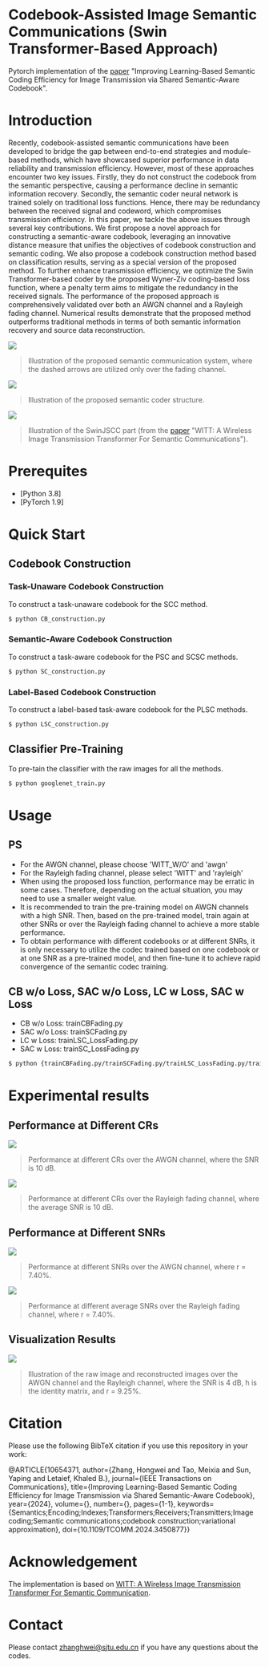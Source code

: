 # Codebook-Assisted Image Semantic Communications (Swin Transformer-Based Approach)

Pytorch implementation of the [paper](https://ieeexplore.ieee.org/document/10654371) "Improving Learning-Based Semantic Coding Efficiency for Image Transmission via Shared Semantic-Aware Codebook".

# Introduction
Recently, codebook-assisted semantic communications have been developed to bridge the gap between end-to-end strategies and module-based methods, which have showcased superior performance in data reliability and transmission efficiency. However, most of these approaches encounter two key issues. Firstly, they do not construct the codebook from the semantic perspective, causing a performance decline in semantic information recovery. Secondly, the semantic coder neural network is trained solely on traditional loss functions. Hence, there may be redundancy between the received signal and codeword, which compromises transmission efficiency. In this paper, we tackle the above issues through several key contributions. We first propose a novel approach for constructing a semantic-aware codebook, leveraging an innovative distance measure that unifies the objectives of codebook construction and semantic coding. We also propose a codebook construction method based on classification results, serving as a special version of the proposed method. To further enhance transmission efficiency, we optimize the Swin Transformer-based coder by the proposed Wyner-Ziv coding-based loss function, where a penalty term aims to mitigate the redundancy in the received signals. The performance of the proposed approach is comprehensively validated over both an AWGN channel and a Rayleigh fading channel. Numerical results demonstrate that the proposed method outperforms traditional methods in terms of both semantic information recovery and source data reconstruction.

![ ](./figure/system.png)
>  Illustration of the proposed semantic communication system, where the dashed arrows are utilized only over the fading channel.

![ ](./figure/NN.png)
>  Illustration of the proposed semantic coder structure.

![ ](./figure/WITT.png)
>  Illustration of the SwinJSCC part (from the [paper](https://arxiv.org/abs/2211.00937) "WITT: A Wireless Image Transmission Transformer For Semantic Communications").


# Prerequites
* [Python 3.8]
* [PyTorch 1.9]


# Quick Start

## Codebook Construction

### Task-Unaware Codebook Construction
To construct a task-unaware codebook for the SCC method.
```bash
$ python CB_construction.py
```

### Semantic-Aware Codebook Construction
To construct a task-aware codebook for the PSC and SCSC methods.
```bash
$ python SC_construction.py
```

### Label-Based Codebook Construction
To construct a label-based task-aware codebook for the PLSC methods.
```bash
$ python LSC_construction.py
```

## Classifier Pre-Training
To pre-tain the classifier with the raw images for all the methods.
```bash
$ python googlenet_train.py
```


# Usage

## PS
* For the AWGN channel, please choose 'WITT_W/O' and 'awgn'
* For the Rayleigh fading channel, please select 'WITT' and 'rayleigh'
* When using the proposed loss function, performance may be erratic in some cases. Therefore, depending on the actual situation, you may need to use a smaller weight value.
* It is recommended to train the pre-training model on AWGN channels with a high SNR. Then, based on the pre-trained model, train again at other SNRs or over the Rayleigh fading channel to achieve a more stable performance.
* To obtain performance with different codebooks or at different SNRs, it is only necessary to utilize the codec trained based on one codebook or at one SNR as a pre-trained model, and then fine-tune it to achieve rapid convergence of the semantic codec training.

## CB w/o Loss, SAC w/o Loss, LC w Loss, SAC w Loss
* CB w/o Loss: trainCBFading.py
* SAC w/o Loss: trainSCFading.py
* LC w Loss: trainLSC_LossFading.py
* SAC w Loss: trainSC_LossFading.py

```bash
$ python {trainCBFading.py/trainSCFading.py/trainLSC_LossFading.py/trainSC_LossFading.py} --training --trainset STL10 --testset STL10 --distortion-metric {MSE/MS-SSIM} --model {'WITT'/'WITT_W/O'} --channel-type {awgn/rayleigh} --C {4/8/12/16/20} --multiple-snr {2/4/6/8/10} --seed seed --SCsize {10, 32, 64, 128}
```

# Experimental results


## Performance at Different CRs

![ ](./figure/results_CompressionRate_AWGN.png)
>  Performance at different CRs over the AWGN channel, where the SNR is 10 dB.


![ ](./figure/results_CompressionRate_Rayleigh.png)
>  Performance at different CRs over the Rayleigh fading channel, where the average SNR is 10 dB.


## Performance at Different SNRs

![ ](./figure/results_SNR_AWGN.png)
>  Performance at different SNRs over the AWGN channel, where r = 7.40%.


![ ](./figure/results_SNR_Rayleigh.png)
>  Performance at different average SNRs over the Rayleigh fading channel, where r = 7.40%.

## Visualization Results

![ ](./figure/recovered_awgn.png)
>  Illustration of the raw image and reconstructed images over the AWGN channel and the Rayleigh channel, where the SNR is 4 dB, h is the identity matrix, and r = 9.25%.


# Citation

Please use the following BibTeX citation if you use this repository in your work:

@ARTICLE{10654371,
  author={Zhang, Hongwei and Tao, Meixia and Sun, Yaping and Letaief, Khaled B.},
  journal={IEEE Transactions on Communications}, 
  title={Improving Learning-Based Semantic Coding Efficiency for Image Transmission via Shared Semantic-Aware Codebook}, 
  year={2024},
  volume={},
  number={},
  pages={1-1},
  keywords={Semantics;Encoding;Indexes;Transformers;Receivers;Transmitters;Image coding;Semantic communications;codebook construction;variational approximation},
  doi={10.1109/TCOMM.2024.3450877}}




# Acknowledgement
The implementation is based on [WITT: A Wireless Image Transmission Transformer For Semantic Communication](https://github.com/KeYang8/WITT).


# Contact
Please contact zhanghwei@sjtu.edu.cn if you have any questions about the codes.



